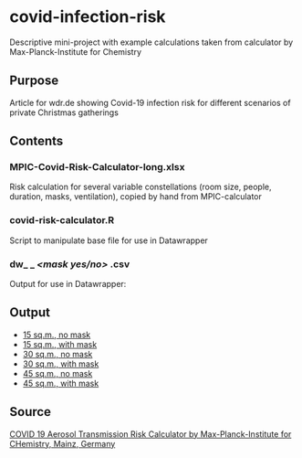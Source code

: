 # covid-infection-risk
Descriptive mini-project with example calculations taken from calculator by Max-Planck-Institute for Chemistry 

## Purpose

Article for wdr.de showing Covid-19 infection risk for different scenarios 
of private Christmas gatherings

## Contents

### MPIC-Covid-Risk-Calculator-long.xlsx

Risk calculation for several variable constellations (room size, people, duration, masks, ventilation),
copied by hand from MPIC-calculator

### covid-risk-calculator.R

Script to manipulate base file for use in Datawrapper

### dw_ *<room size>* _ *<mask yes/no>* .csv

Output for use in Datawrapper:

## Output

- [15 sq.m., no mask](https://datawrapper.dwcdn.net/zb1lT/1/)
- [15 sq.m., with mask](https://datawrapper.dwcdn.net/9BCXq/1/)
- [30 sq.m., no mask](https://datawrapper.dwcdn.net/joSzx/1/)
- [30 sq.m., with mask](https://datawrapper.dwcdn.net/T3XHP/1/)
- [45 sq.m., no mask](https://datawrapper.dwcdn.net/yW6IQ/1/)
- [45 sq.m., with mask](https://datawrapper.dwcdn.net/YBTW5/1/)


## Source

[COVID 19 Aerosol Transmission Risk Calculator by Max-Planck-Institute for CHemistry, Mainz, Germany](https://www.mpic.de/4747361/risk-calculator)
